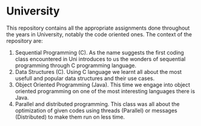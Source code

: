 # University
This repository contains all the appropriate assignments done throughout the years in University, notably the code oriented ones. The context of the repository are:

  1) Sequential Programming (C). As the name suggests the first coding class encountered in Uni introduces to us the wonders of sequential programming through C          programming language.
  2) Data Structures (C). Using C language we learnt all about the most usefull and popular data structures and their use cases.
  3) Object Oriented Programming (Java). This time we engage into object oriented programming on one of the most interesting languages there is Java.
  4) Parallel and distributed programming. This class was all about the optimization of given codes using threads (Parallel) or messages (Distributed) to make them run on less time.
